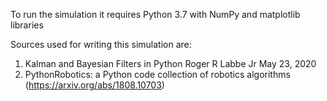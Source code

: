 To run the simulation it requires Python 3.7 with NumPy and matplotlib libraries

Sources used for writing this simulation are:
1) Kalman and Bayesian Filters in Python Roger R Labbe Jr May 23, 2020
2) PythonRobotics: a Python code collection of robotics algorithms (https://arxiv.org/abs/1808.10703)
